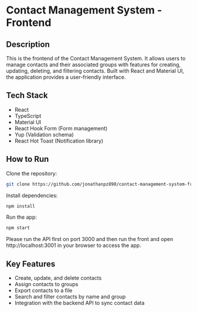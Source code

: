 # Contact Management System - Frontend

## Description 
This is the frontend of the Contact Management System. It allows users to manage contacts and their associated groups with features for creating, updating, deleting, and filtering contacts. Built with React and Material UI, the application provides a user-friendly interface.

## Tech Stack
* React
* TypeScript
* Material UI
* React Hook Form (Form management)
* Yup (Validation schema)
* React Hot Toast (Notification library)

## How to Run

Clone the repository: 
```bash 
git clone https://github.com/jonathanpz890/contact-management-system-front.git 
```

Install dependencies: 
```bash 
npm install 
```

Run the app: 
```bash 
npm start 
```
Please run the API first on port 3000 and then run the front and open http://localhost:3001 in your browser to access the app.

## Key Features

* Create, update, and delete contacts
* Assign contacts to groups
* Export contacts to a file
* Search and filter contacts by name and group
* Integration with the backend API to sync contact data